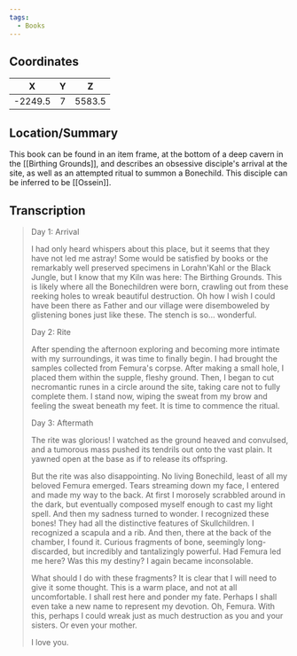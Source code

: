 ```yaml
---
tags:
  - Books
---
```


## Coordinates
|  **X**  | **Y** | **Z**  |
| :-----: | :---: | :----: |
| -2249.5 |   7   | 5583.5 |

## Location/Summary
This book can be found in an item frame, at the bottom of a deep cavern in the [[Birthing Grounds]], and describes an obsessive disciple's arrival at the site, as well as an attempted ritual to summon a Bonechild. This disciple can be inferred to be [[Ossein]].

## Transcription
> Day 1: Arrival
>
> I had only heard whispers about this place, but it seems that they have not led me astray! Some would be satisfied by books or the remarkably well preserved specimens in Lorahn'Kahl or the Black Jungle, but I know that my Kiln was here: The Birthing Grounds. This is likely where all the Bonechildren were born, crawling out from these reeking holes to wreak beautiful destruction. Oh how I wish I could have been there as Father and our village were disemboweled by glistening bones just like these. The stench is so... wonderful.
>
> Day 2: Rite
>
> After spending the afternoon exploring and becoming more intimate with my surroundings, it was time to finally begin. I had brought the samples collected from Femura's corpse. After making a small hole, I placed them within the supple, fleshy ground. Then, I began to cut necromantic runes in a circle around the site, taking care not to fully complete them. I stand now, wiping the sweat from my brow and feeling the sweat beneath my feet. It is time to commence the ritual.
>
> Day 3: Aftermath
>
> The rite was glorious! I watched as the ground heaved and convulsed, and a tumorous mass pushed its tendrils out onto the vast plain. It yawned open at the base as if to release its offspring.
>
> But the rite was also disappointing. No living Bonechild, least of all my beloved Femura emerged. Tears streaming down my face, I entered and made my way to the back. At first I morosely scrabbled around in the dark, but eventually composed myself enough to cast my light spell. And then my sadness turned to wonder. I recognized these bones! They had all the distinctive features of Skullchildren. I recognized a scapula and a rib. And then, there at the back of the chamber, I found it. Curious fragments of bone, seemingly long-discarded, but incredibly and tantalizingly powerful. Had Femura led me here? Was this my destiny? I again became inconsolable.
>
> What should I do with these fragments? It is clear that I will need to give it some thought. This is a warm place, and not at all uncomfortable. I shall rest here and ponder my fate. Perhaps I shall even take a new name to represent my devotion. Oh, Femura. With this, perhaps I could wreak just as much destruction as you and your sisters. Or even your mother.
>
> I love you.

